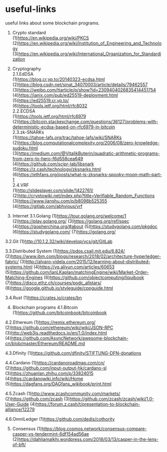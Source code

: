 # useful-links
useful links about some blockchain programs.
1. Crypto standard    
  (1)https://en.wikipedia.org/wiki/PKCS     
  (2)https://en.wikipedia.org/wiki/Institution_of_Engineering_and_Technology         
  (3)https://en.wikipedia.org/wiki/International_Organization_for_Standardization      

2. Cryptography     
  2.1.EdDSA     
  (1)https://blog.cr.yp.to/20140323-ecdsa.html    
  (2)https://blog.csdn.net/sinat_34070003/article/details/79462557   
  (3)https://weibo.com/ttarticle/p/show?id=2309404026835414451754    
  (4)https://ianix.com/pub/ed25519-deployment.html   
  (5)https://ed25519.cr.yp.to/   
  (6)https://tools.ietf.org/html/rfc8032         
  2.2.ECDSA          
  (1)https://tools.ietf.org/html/rfc6979         
  (2)https://bitcoin.stackexchange.com/questions/36127/problems-with-deterministic-ecdsa-based-on-rfc6979-in-bitcoin         
  2.3.zk-SNARKs    
  (1)https://tahoe-lafs.org/trac/tahoe-lafs/wiki/SNARKs     
  (2)https://blog.computationalcomplexity.org/2006/08/zero-knowledge-sudoku.html    
  (3)https://medium.com/@VitalikButerin/quadratic-arithmetic-programs-from-zero-to-hero-f6d558cea649    
  (4)https://github.com/scipr-lab/libsnark   
  (5)https://z.cash/technology/zksnarks.html   
  (6)https://ethfans.org/posts/what-is-zksnarks-spooky-moon-math-part-1       
  2.4.VRF    
  (1)http://slideplayer.com/slide/1422761/    
  (2)http://cryptowiki.net/index.php?title=Verifiable_Random_Functions    
  (3)https://www.jianshu.com/p/b8098b525355    
  (4)https://gitlab.com/abhvious/vrf         
  
3. Internet
  3.1.Golang
  (1)https://tour.golang.org/welcome/1
  (2)https://play.golang.org/
  (3)https://golang.org/ref/spec
  (4)https://gopherchina.org/#about
  (5)https://studygolang.com/pkgdoc
  (6)https://studygolang.com/
  (7)https://golang.org/
  
  3.2.Git
  (1)http://10.1.2.32/wiki/develop/vcs/git/GitLab
  
  3.3.Distributed System
  (1)https://pdos.csail.mit.edu/6.824/
  (2)https://www.ibm.com/blogs/research/2018/02/architecture-hyperledger-fabric/
  (3)http://alvaro-videla.com/2015/12/learning-about-distributed-systems.html
  (4)https://yq.aliyun.com/articles/60653
  (5)https://github.com/IanLKaplan/matchingEngine/wiki/Market-Order-Matching-Engines
  (6)https://github.com/objectcomputing/liquibook
  (7)https://disco.ethz.ch/courses/podc_allstars/
  (8)https://google.github.io/styleguide/cppguide.html
  
  3.4.Rust
  (1)https://crates.io/crates/bn
  
4. Blockchain programs
  4.1.Bitcoin
  (1)https://github.com/bitcoinbook/bitcoinbook
  
  4.2.Ethereum
  (1)https://remix.ethereum.org/
  (2)https://github.com/ethereum/wiki/wiki/JSON-RPC
  (3)http://web3js.readthedocs.io/en/1.0/index.html
  (4)https://github.com/AsyncNetwork/awesome-blockchain-cn/blob/master/Ethereum/README.md
  
  4.3.Dfinity
  (1)https://github.com/dfinity/STIFTUNG-DFN-donations
  
  4.4.Cardano
  (1)https://cardanoroadmap.com/cn/
  (2)https://github.com/input-output-hk/cardano-sl
  (3)https://zhuanlan.zhihu.com/p/33824015
  (4)https://cardanowiki.info/wiki/Home
  (5)https://dagfans.org/DAGfans_wikibook/print.html
  
  4.5.Zcash
  (1)http://www.zcashcommunity.com/markets/
  (2)https://github.com/zcash
  (3)https://github.com/zcash/zcash/wiki/1.0-User-Guide
  (4)https://forum.z.cash/t/presentation-to-blockchain-alliance/12279
  
  4.6.OmniLedger
  (1)https://github.com/dedis/cothority
  
5. Consensus
  (1)https://blog.cosmos.network/consensus-compare-casper-vs-tendermint-6df154ad56ae
  (2)https://dahliamalkhi.wordpress.com/2018/03/13/casper-in-the-lens-of-bft/
